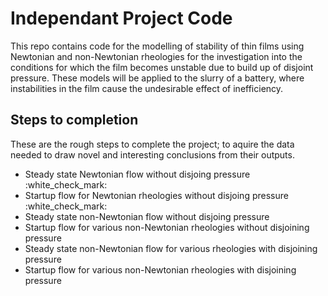 # Independant Project Code
This repo contains code for the modelling of stability of thin films using Newtonian and non-Newtonian rheologies for the investigation into the conditions for which the film becomes unstable due to build up of disjoint pressure. These models will be applied to the slurry of a battery, where instabilities in the film cause the undesirable effect of inefficiency.

## Steps to completion 
These are the rough steps to complete the project; to aquire the data needed to draw novel and interesting conclusions from their outputs.
<ul>
  <li>Steady state Newtonian flow without disjoing pressure :white_check_mark:</li>
  <li>Startup flow for Newtonian rheologies without disjoing pressure :white_check_mark:</li>
  <li>Steady state non-Newtonian flow without disjoing pressure</li>
  <li>Startup flow for various non-Newtonian rheologies without disjoining pressure</li>
  <li>Steady state non-Newtonian flow for various rheologies with disjoining pressure</li>
  <li>Startup flow for various non-Newtonian rheologies with disjoining pressure</li>
</ul>

